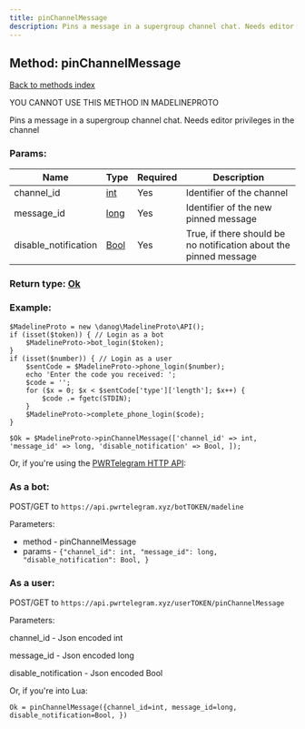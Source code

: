 ```yaml
---
title: pinChannelMessage
description: Pins a message in a supergroup channel chat. Needs editor privileges in the channel
---
```

## Method: pinChannelMessage  
[Back to methods index](index.md)


YOU CANNOT USE THIS METHOD IN MADELINEPROTO


Pins a message in a supergroup channel chat. Needs editor privileges in the channel

### Params:

| Name     |    Type       | Required | Description |
|----------|---------------|----------|-------------|
|channel\_id|[int](../types/int.md) | Yes|Identifier of the channel|
|message\_id|[long](../types/long.md) | Yes|Identifier of the new pinned message|
|disable\_notification|[Bool](../types/Bool.md) | Yes|True, if there should be no notification about the pinned message|


### Return type: [Ok](../types/Ok.md)

### Example:


```
$MadelineProto = new \danog\MadelineProto\API();
if (isset($token)) { // Login as a bot
    $MadelineProto->bot_login($token);
}
if (isset($number)) { // Login as a user
    $sentCode = $MadelineProto->phone_login($number);
    echo 'Enter the code you received: ';
    $code = '';
    for ($x = 0; $x < $sentCode['type']['length']; $x++) {
        $code .= fgetc(STDIN);
    }
    $MadelineProto->complete_phone_login($code);
}

$Ok = $MadelineProto->pinChannelMessage(['channel_id' => int, 'message_id' => long, 'disable_notification' => Bool, ]);
```

Or, if you're using the [PWRTelegram HTTP API](https://pwrtelegram.xyz):

### As a bot:

POST/GET to `https://api.pwrtelegram.xyz/botTOKEN/madeline`

Parameters:

* method - pinChannelMessage
* params - `{"channel_id": int, "message_id": long, "disable_notification": Bool, }`



### As a user:

POST/GET to `https://api.pwrtelegram.xyz/userTOKEN/pinChannelMessage`

Parameters:

channel_id - Json encoded int

message_id - Json encoded long

disable_notification - Json encoded Bool




Or, if you're into Lua:

```
Ok = pinChannelMessage({channel_id=int, message_id=long, disable_notification=Bool, })
```

